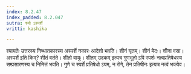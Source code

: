 ```yaml
---
index: 8.2.47
index_padded: 8.2.047
sutra: श्यो ऽस्पर्शे
vritti: kashika

---
```

श्यायतेः उत्तरस्य निष्थातकारस्य अस्पर्शे नकारः आदेशो भवति। शीनं घृतम्। शीनं मेदः। शीना वसा। अस्पर्शे इति किम्? शीतं वर्तते। शीतो वायुः। शीतम् उदकम् इत्यत्र गुणभूतो ऽपि स्पर्शः नत्वप्रतिषेधस्य सम्प्रसारणस्य च निमित्तं भवति। गुणे च स्पर्शे प्रतिषेधो ऽयम्, न रोगे, तेन प्रतिषीनः इत्यत्र नत्वं भव्त्येव।